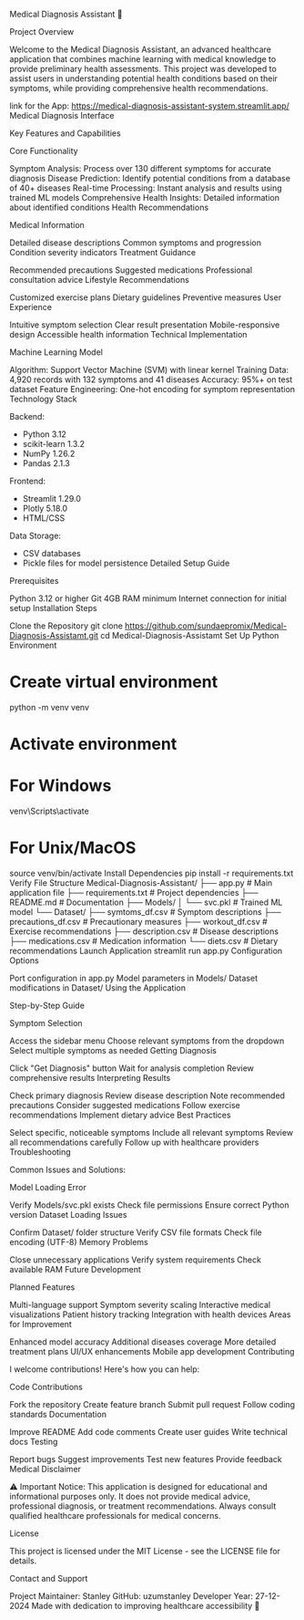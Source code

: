 Medical Diagnosis Assistant 🏥

Project Overview

Welcome to the Medical Diagnosis Assistant, an advanced healthcare application that combines machine learning with medical knowledge to provide preliminary health assessments. This project was developed to assist users in understanding potential health conditions based on their symptoms, while providing comprehensive health recommendations.

link for the App: https://medical-diagnosis-assistant-system.streamlit.app/
Medical Diagnosis Interface

Key Features and Capabilities

Core Functionality

Symptom Analysis: Process over 130 different symptoms for accurate diagnosis
Disease Prediction: Identify potential conditions from a database of 40+ diseases
Real-time Processing: Instant analysis and results using trained ML models
Comprehensive Health Insights: Detailed information about identified conditions
Health Recommendations

Medical Information

Detailed disease descriptions
Common symptoms and progression
Condition severity indicators
Treatment Guidance

Recommended precautions
Suggested medications
Professional consultation advice
Lifestyle Recommendations

Customized exercise plans
Dietary guidelines
Preventive measures
User Experience

Intuitive symptom selection
Clear result presentation
Mobile-responsive design
Accessible health information
Technical Implementation

Machine Learning Model

Algorithm: Support Vector Machine (SVM) with linear kernel
Training Data: 4,920 records with 132 symptoms and 41 diseases
Accuracy: 95%+ on test dataset
Feature Engineering: One-hot encoding for symptom representation
Technology Stack

Backend:
- Python 3.12
- scikit-learn 1.3.2
- NumPy 1.26.2
- Pandas 2.1.3

Frontend:
- Streamlit 1.29.0
- Plotly 5.18.0
- HTML/CSS

Data Storage:
- CSV databases
- Pickle files for model persistence
Detailed Setup Guide

Prerequisites

Python 3.12 or higher
Git
4GB RAM minimum
Internet connection for initial setup
Installation Steps

Clone the Repository
git clone https://github.com/sundaepromix/Medical-Diagnosis-Assistamt.git
cd Medical-Diagnosis-Assistamt
Set Up Python Environment
# Create virtual environment
python -m venv venv

# Activate environment
# For Windows
venv\Scripts\activate
# For Unix/MacOS
source venv/bin/activate
Install Dependencies
pip install -r requirements.txt
Verify File Structure
Medical-Diagnosis-Assistant/
├── app.py                 # Main application file
├── requirements.txt       # Project dependencies
├── README.md             # Documentation
├── Models/
│   └── svc.pkl           # Trained ML model
└── Dataset/
    ├── symtoms_df.csv    # Symptom descriptions
    ├── precautions_df.csv # Precautionary measures
    ├── workout_df.csv     # Exercise recommendations
    ├── description.csv    # Disease descriptions
    ├── medications.csv    # Medication information
    └── diets.csv         # Dietary recommendations
Launch Application
streamlit run app.py
Configuration Options

Port configuration in app.py
Model parameters in Models/
Dataset modifications in Dataset/
Using the Application

Step-by-Step Guide

Symptom Selection

Access the sidebar menu
Choose relevant symptoms from the dropdown
Select multiple symptoms as needed
Getting Diagnosis

Click "Get Diagnosis" button
Wait for analysis completion
Review comprehensive results
Interpreting Results

Check primary diagnosis
Review disease description
Note recommended precautions
Consider suggested medications
Follow exercise recommendations
Implement dietary advice
Best Practices

Select specific, noticeable symptoms
Include all relevant symptoms
Review all recommendations carefully
Follow up with healthcare providers
Troubleshooting

Common Issues and Solutions:

Model Loading Error

Verify Models/svc.pkl exists
Check file permissions
Ensure correct Python version
Dataset Loading Issues

Confirm Dataset/ folder structure
Verify CSV file formats
Check file encoding (UTF-8)
Memory Problems

Close unnecessary applications
Verify system requirements
Check available RAM
Future Development

Planned Features

Multi-language support
Symptom severity scaling
Interactive medical visualizations
Patient history tracking
Integration with health devices
Areas for Improvement

Enhanced model accuracy
Additional diseases coverage
More detailed treatment plans
UI/UX enhancements
Mobile app development
Contributing

I welcome contributions! Here's how you can help:

Code Contributions

Fork the repository
Create feature branch
Submit pull request
Follow coding standards
Documentation

Improve README
Add code comments
Create user guides
Write technical docs
Testing

Report bugs
Suggest improvements
Test new features
Provide feedback
Medical Disclaimer

⚠️ Important Notice: This application is designed for educational and informational purposes only. It does not provide medical advice, professional diagnosis, or treatment recommendations. Always consult qualified healthcare professionals for medical concerns.

License

This project is licensed under the MIT License - see the LICENSE file for details.

Contact and Support

Project Maintainer: Stanley
GitHub: uzumstanley
Developer Year: 27-12-2024 
Made with dedication to improving healthcare accessibility 🌟
